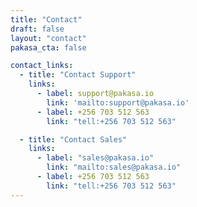 ```yaml
---
title: "Contact"
draft: false
layout: "contact"
pakasa_cta: false

contact_links:
  - title: "Contact Support"
    links:
      - label: support@pakasa.io
        link: 'mailto:support@pakasa.io'
      - label: +256 703 512 563
        link: "tell:+256 703 512 563"

  - title: "Contact Sales"
    links:
      - label: "sales@pakasa.io"
        link: "mailto:sales@pakasa.io"
      - label: +256 703 512 563
        link: "tell:+256 703 512 563"
---
```

